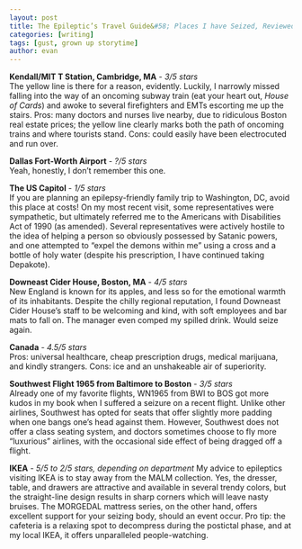 ```yaml
---
layout: post
title: The Epileptic’s Travel Guide&#58; Places I have Seized, Reviewed
categories: [writing]
tags: [gust, grown up storytime]
author: evan
---
```

**Kendall/MIT T Station, Cambridge, MA** - *3/5 stars*  
The yellow line is there for a reason, evidently. Luckily, I narrowly missed falling into the way of an oncoming subway train (eat your heart out, *House of Cards*) and awoke to several firefighters and EMTs escorting me up the stairs. Pros: many doctors and nurses live nearby, due to ridiculous Boston real estate prices; the yellow line clearly marks both the path of oncoming trains and where tourists stand. Cons: could easily have been electrocuted and run over.

**Dallas Fort-Worth Airport** - *?/5 stars*  
Yeah, honestly, I don’t remember this one.

**The US Capitol** - *1/5 stars*  
If you are planning an epilepsy-friendly family trip to Washington, DC, avoid this place at costs! On my most recent visit, some representatives were sympathetic, but ultimately referred me to the Americans with Disabilities Act of 1990 (as amended). Several representatives were actively hostile to the idea of helping a person so obviously possessed by Satanic powers, and one attempted to “expel the demons within me” using a cross and a bottle of holy water (despite his prescription, I have continued taking Depakote).

**Downeast Cider House, Boston, MA** - *4/5 stars*  
New England is known for its apples, and less so for the emotional warmth of its inhabitants. Despite the chilly regional reputation, I found Downeast Cider House’s staff to be welcoming and kind, with soft employees and bar mats to fall on. The manager even comped my spilled drink. Would seize again.

**Canada** - *4.5/5 stars*  
Pros: universal healthcare, cheap prescription drugs, medical marijuana, and kindly strangers.
Cons: ice and an unshakeable air of superiority.

**Southwest Flight 1965 from Baltimore to Boston** - *3/5 stars*  
Already one of my favorite flights, WN1965 from BWI to BOS got more kudos in my book when I suffered a seizure on a recent flight. Unlike other airlines, Southwest has opted for seats that offer slightly more padding when one bangs one’s head against them. However, Southwest does not offer a class seating system, and doctors sometimes choose to fly more “luxurious” airlines, with the occasional side effect of being dragged off a flight.

**IKEA** - *5/5 to 2/5 stars, depending on department*
My advice to epileptics visiting IKEA is to stay away from the MALM collection. Yes, the dresser, table, and drawers are attractive and available in several trendy colors, but the straight-line design results in sharp corners which will leave nasty bruises. The MORGEDAL mattress series, on the other hand, offers excellent support for your seizing body, should an event occur. Pro tip: the cafeteria is a relaxing spot to decompress during the postictal phase, and at my local IKEA, it offers unparalleled people-watching.
